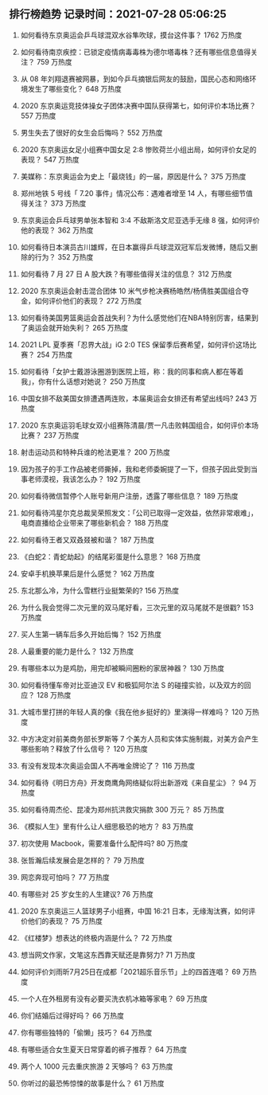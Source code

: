 
## 排行榜趋势 记录时间：2021-07-28 05:06:25
  
  1. 如何看待东京奥运会乒乓球混双水谷隼吹球，摸台这件事？ 1762 万热度
    
  2. 如何看待南京疾控：已锁定疫情病毒毒株为德尔塔毒株？还有哪些信息值得关注？ 759 万热度
    
  3. 从 08 年刘翔退赛被网暴，到如今乒乓摘银后网友的鼓励，国民心态和网络环境发生了哪些变化？ 648 万热度
    
  4. 2020 东京奥运竞技体操女子团体决赛中国队获得第七，如何评价本场比赛？ 557 万热度
    
  5. 男生失去了很好的女生会后悔吗？ 552 万热度
    
  6. 2020 东京奥运女足小组赛中国女足 2:8 惨败荷兰小组出局，如何评价女足的表现？ 547 万热度
    
  7. 美媒称：东京奥运会为史上「最烧钱」的一届，原因是什么？ 375 万热度
    
  8. 郑州地铁 5 号线「 7.20 事件」情况公布：遇难者增至 14 人，有哪些细节值得关注？ 373 万热度
    
  9. 东京奥运会乒乓球男单张本智和 3:4 不敌斯洛文尼亚选手无缘 8 强，如何评价他的表现？ 362 万热度
    
  10. 如何看待日本演员古川雄辉，在日本赢得乒乓球混双冠军后发微博，随后又删除的行为？ 352 万热度
    
  11. 如何看待 7 月 27 日 A 股大跌？有哪些值得关注的信息？ 312 万热度
    
  12. 2020 东京奥运会射击混合团体 10 米气步枪决赛杨皓然/杨倩胜美国组合夺金，如何评价他们的表现？ 272 万热度
    
  13. 如何看待美国男篮奥运会首战失利？为什么感觉他们在NBA特别厉害，结果到了奥运会就开始失利？ 265 万热度
    
  14. 2021 LPL 夏季赛「忍界大战」iG 2:0 TES 保留季后赛希望，如何评价这场比赛？ 254 万热度
    
  15. 如何看待「女护士戴游泳圈游到医院上班，称：我的同事和病人都在等着我」，你有什么话想对她说？ 250 万热度
    
  16. 中国女排不敌美国女排遭遇两连败，本届奥运会女排还有希望出线吗? 243 万热度
    
  17. 2020 东京奥运羽毛球女双小组赛陈清晨/贾一凡击败韩国组合，如何评价本场比赛？ 237 万热度
    
  18. 射击运动员和特种兵谁的枪法更准？ 200 万热度
    
  19. 因为孩子的手工作品被老师撕掉，我和老师委婉提了一下，但孩子因此受到当事老师漠视，我该怎么办？ 192 万热度
    
  20. 如何看待微信暂停个人账号新用户注册，透露了哪些信息？ 189 万热度
    
  21. 如何看待鸿星尔克总裁吴荣照发文：「公司已取得一定效益，依然非常艰难」，电商直播给企业带来了哪些新机会？ 188 万热度
    
  22. 如何看待王者又双叒叕被和谐？ 187 万热度
    
  23. 《白蛇2：青蛇劫起》的结尾彩蛋是什么意思？ 168 万热度
    
  24. 安卓手机换苹果后是什么感觉？ 162 万热度
    
  25. 东北那么冷，为什么雪糕行业挺繁荣的? 156 万热度
    
  26. 为什么我会觉得二次元里的双马尾好看，三次元里的双马尾就不是很戳? 153 万热度
    
  27. 买人生第一辆车后多久开始后悔？ 152 万热度
    
  28. 人最重要的能力是什么？ 132 万热度
    
  29. 有哪些本以为是鸡肋，用完却被瞬间圈粉的家居神器？ 130 万热度
    
  30. 如何看待懂车帝对比亚迪汉 EV 和极狐阿尔法 S 的碰撞实验，以及双方的回应？ 128 万热度
    
  31. 大城市里打拼的年轻人真的像《我在他乡挺好的》里演得一样难吗？ 120 万热度
    
  32. 中方决定对前美商务部长罗斯等 7 个美方人员和实体实施制裁，对美方会产生哪些影响？释放了什么信号？ 120 万热度
    
  33. 有没有发现本次奥运会国人不再唯金牌论了？ 116 万热度
    
  34. 如何看待《明日方舟》开发商鹰角网络疑似将出新游戏《来自星尘》？ 94 万热度
    
  35. 如何看待周杰伦、昆凌为郑州抗洪救灾捐款 300 万元？ 85 万热度
    
  36. 《模拟人生》里有什么让人细思极恐的地方？ 83 万热度
    
  37. 初次使用 Macbook，需要准备什么配件吗? 80 万热度
    
  38. 张哲瀚后续发展会是怎样的？ 79 万热度
    
  39. 网恋奔现可怕吗？ 77 万热度
    
  40. 有哪些对 25 岁女生的人生建议? 76 万热度
    
  41. 2020 东京奥运三人篮球男子小组赛，中国 16:21 日本，无缘淘汰赛，如何评价他们的表现？ 75 万热度
    
  42. 《红楼梦》想表达的终极内涵是什么？ 72 万热度
    
  43. 想当网文作家，文笔这东西靠天赋还是靠努力? 71 万热度
    
  44. 如何评价刘雨昕7月25日在成都「2021超乐音乐节」上的四首连唱？ 69 万热度
    
  45. 一个人在外租房有没有必要买洗衣机冰箱等家电？ 69 万热度
    
  46. 你们结婚后过得好吗？ 66 万热度
    
  47. 你有哪些独特的「偷懒」技巧？ 64 万热度
    
  48. 有哪些适合女生夏天日常穿着的裤子推荐？ 64 万热度
    
  49. 两个人 1000 元去重庆旅游 2 天够吗？ 63 万热度
    
  50. 你听过的最恐怖惊悚的故事是什么？ 61 万热度
    